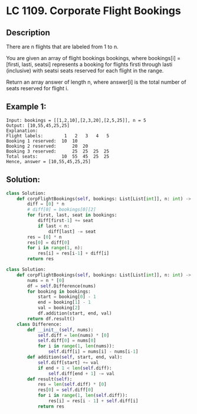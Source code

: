 # LC 1109. Corporate Flight Bookings

## Description
There are n flights that are labeled from 1 to n.

You are given an array of flight bookings bookings, where bookings[i] = [firsti, lasti, seatsi] represents a booking for flights firsti through lasti (inclusive) with seatsi seats reserved for each flight in the range.

Return an array answer of length n, where answer[i] is the total number of seats reserved for flight i.


## Example 1:

```
Input: bookings = [[1,2,10],[2,3,20],[2,5,25]], n = 5
Output: [10,55,45,25,25]
Explanation:
Flight labels:        1   2   3   4   5
Booking 1 reserved:  10  10
Booking 2 reserved:      20  20
Booking 3 reserved:      25  25  25  25
Total seats:         10  55  45  25  25
Hence, answer = [10,55,45,25,25]
```

## Solution:
```py
class Solution:
    def corpFlightBookings(self, bookings: List[List[int]], n: int) -> List[int]:
        diff = [0] * n
        # diff[0] = bookings[0][2]
        for first, last, seat in bookings:
            diff[first-1] += seat
            if last < n:
                diff[last] -= seat
        res = [0] * n
        res[0] = diff[0]
        for i in range(1, n):
            res[i] = res[i-1] + diff[i]
        return res
```

```py
class Solution:
    def corpFlightBookings(self, bookings: List[List[int]], n: int) -> List[int]:
        nums = n * [0]
        df = self.Difference(nums)
        for booking in bookings:
            start = booking[0] - 1
            end = booking[1] - 1
            val = booking[2]
            df.addition(start, end, val)
        return df.result()
    class Difference:
        def __init__(self, nums):
            self.diff = len(nums) * [0]
            self.diff[0] = nums[0]
            for i in range(1, len(nums)):
                self.diff[i] = nums[i] - nums[i-1]
        def addition(self, start, end, val):
            self.diff[start] += val
            if end + 1 < len(self.diff):
                self.diff[end + 1] -= val
        def result(self):
            res = len(self.diff) * [0]
            res[0] = self.diff[0]
            for i in range(1, len(self.diff)):
                res[i] = res[i - 1] + self.diff[i]
            return res 
```